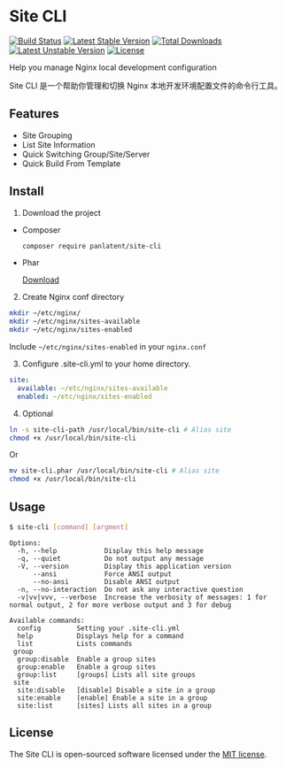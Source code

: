 Site CLI
========
[![Build Status](https://travis-ci.org/panlatent/site-cli.svg)](https://travis-ci.org/panlatent/site-cli)
[![Latest Stable Version](https://poser.pugx.org/panlatent/site-cli/v/stable.svg)](https://packagist.org/packages/panlatent/site-cli) 
[![Total Downloads](https://poser.pugx.org/panlatent/site-cli/downloads.svg)](https://packagist.org/packages/panlatent/site-cli) 
[![Latest Unstable Version](https://poser.pugx.org/panlatent/site-cli/v/unstable.svg)](https://packagist.org/packages/panlatent/site-cli) 
[![License](https://poser.pugx.org/panlatent/site-cli/license.svg)](https://packagist.org/packages/panlatent/site-cli)

Help you manage Nginx local development configuration

Site CLI 是一个帮助你管理和切换 Nginx 本地开发环境配置文件的命令行工具。

Features
--------

+ Site Grouping
+ List Site Information
+ Quick Switching Group/Site/Server
+ Quick Build From Template

Install
-------

1. Download the project

+ Composer
  ```bash
  composer require panlatent/site-cli
  ```
+ Phar
  
  [Download](https://github.com/panlatent/site-cli/releases)

2. Create Nginx conf directory

```bash
mkdir ~/etc/nginx/
mkdir ~/etc/nginx/sites-available
mkdir ~/etc/nginx/sites-enabled
```

Include `~/etc/nginx/sites-enabled` in your `nginx.conf`

3. Configure .site-cli.yml to your home directory.

```yaml
site:
  available: ~/etc/nginx/sites-available
  enabled: ~/etc/nginx/sites-enabled
```

4. Optional
```bash
ln -s site-cli-path /usr/local/bin/site-cli # Alias site
chmod +x /usr/local/bin/site-cli
```
Or
```bash
mv site-cli.phar /usr/local/bin/site-cli # Alias site
chmod +x /usr/local/bin/site-cli
```

Usage
-----

```bash
$ site-cli [command] [argment]
```

    Options:
      -h, --help            Display this help message
      -q, --quiet           Do not output any message
      -V, --version         Display this application version
          --ansi            Force ANSI output
          --no-ansi         Disable ANSI output
      -n, --no-interaction  Do not ask any interactive question
      -v|vv|vvv, --verbose  Increase the verbosity of messages: 1 for normal output, 2 for more verbose output and 3 for debug
    
    Available commands:
      config         Setting your .site-cli.yml
      help           Displays help for a command
      list           Lists commands
     group
      group:disable  Enable a group sites
      group:enable   Enable a group sites
      group:list     [groups] Lists all site groups
     site
      site:disable   [disable] Disable a site in a group
      site:enable    [enable] Enable a site in a group
      site:list      [sites] Lists all sites in a group


License
-------

The Site CLI is open-sourced software licensed under the [MIT license](http://opensource.org/licenses/MIT).